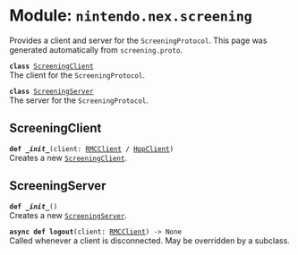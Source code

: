
# Module: <code>nintendo.nex.screening</code>

Provides a client and server for the `ScreeningProtocol`. This page was generated automatically from `screening.proto`.

<code>**class** [ScreeningClient](#screeningclient)</code><br>
<span class="docs">The client for the `ScreeningProtocol`.</span>

<code>**class** [ScreeningServer](#screeningserver)</code><br>
<span class="docs">The server for the `ScreeningProtocol`.</span>

## ScreeningClient
<code>**def _\_init__**(client: [RMCClient](rmc.md#rmcclient) / [HppClient](hpp.md#hppclient))</code><br>
<span class="docs">Creates a new [`ScreeningClient`](#screeningclient).</span>

## ScreeningServer
<code>**def _\_init__**()</code><br>
<span class="docs">Creates a new [`ScreeningServer`](#screeningserver).</span>

<code>**async def logout**(client: [RMCClient](rmc.md#rmcclient)) -> None</code><br>
<span class="docs">Called whenever a client is disconnected. May be overridden by a subclass.</span>

